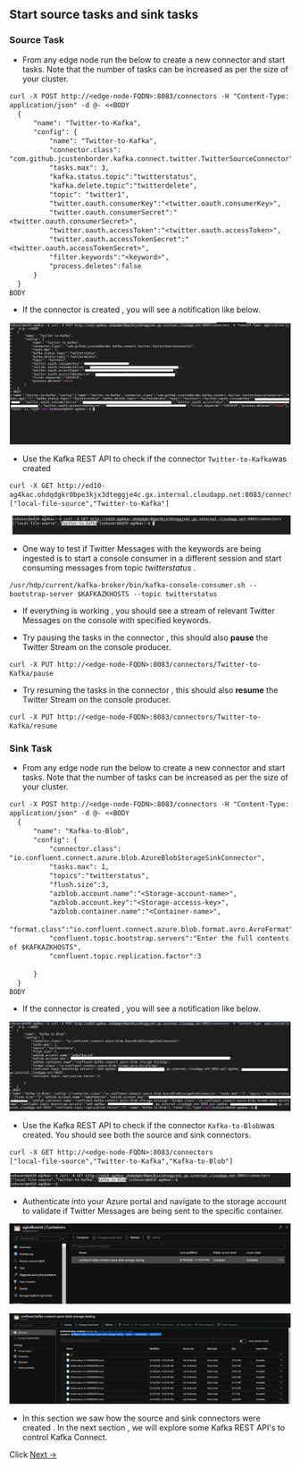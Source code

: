 ## Start source tasks and sink tasks 


### Source Task

- From any edge node run the below to create a new connector and start tasks. Note that the number of tasks can be increased as per the size of your cluster. 
```
curl -X POST http://<edge-node-FQDN>:8083/connectors -H "Content-Type: application/json" -d @- <<BODY
  {
      "name": "Twitter-to-Kafka",
      "config": {
          "name": "Twitter-to-Kafka",
          "connector.class": "com.github.jcustenborder.kafka.connect.twitter.TwitterSourceConnector",
          "tasks.max": 3,
          "kafka.status.topic":"twitterstatus",
          "kafka.delete.topic":"twitterdelete",        
          "topic": "twitter1",   
          "twitter.oauth.consumerKey":"<twitter.oauth.consumerKey>",
          "twitter.oauth.consumerSecret":"<twitter.oauth.consumerSecret>",
          "twitter.oauth.accessToken":"<twitter.oauth.accessToken>",
          "twitter.oauth.accessTokenSecret":"<twitter.oauth.accessTokenSecret>",
          "filter.keywords":"<keyword>",
          "process.deletes":false
      }
  }
BODY 
```
- If the connector is created , you will see a notification like below.

![HDInsight Kafka Connect](https://github.com/arnabganguly/Kafkaconnect/blob/master/images/pic15.png)

- Use the Kafka REST API to check if the connector `Twitter-to-Kafka`was created 

 ```
curl -X GET http://ed10-ag4kac.ohdqdgkr0bpe3kjx3dteggje4c.gx.internal.cloudapp.net:8083/connectors
["local-file-source","Twitter-to-Kafka"]
```

![HDInsight Kafka Connect](https://github.com/arnabganguly/Kafkaconnect/blob/master/images/pic16.png)


- One way to test if Twitter Messages with the keywords are being ingested is to start a console consumer in a different session and start consuming messages from topic *twitterstatus* . 

```
/usr/hdp/current/kafka-broker/bin/kafka-console-consumer.sh --bootstrap-server $KAFKAZKHOSTS --topic twitterstatus 
```
- If everything is working , you should see a stream of relevant Twitter Messages on the console with specified keywords. 

- Try pausing the tasks in the connector , this should also **pause** the Twitter Stream on the console producer.

```
curl -X PUT http://<edge-node-FQDN>:8083/connectors/Twitter-to-Kafka/pause 
```
- Try resuming the tasks in the connector , this should also **resume** the Twitter Stream on the console producer.

```
curl -X PUT http://<edge-node-FQDN>:8083/connectors/Twitter-to-Kafka/resume 
```

### Sink Task 


- From any edge node run the below to create a new connector and start tasks. Note that the number of tasks can be increased as per the size of your cluster. 

```
curl -X POST http://<edge-node-FQDN>:8083/connectors -H "Content-Type: application/json" -d @- <<BODY
  {
      "name": "Kafka-to-Blob",
      "config": {
          "connector.class": "io.confluent.connect.azure.blob.AzureBlobStorageSinkConnector",
          "tasks.max": 1,
          "topics":"twitterstatus",
          "flush.size":3,
          "azblob.account.name":"<Storage-account-name>",
          "azblob.account.key":"<Storage-accesss-key>",
          "azblob.container.name":"<Container-name>",
          "format.class":"io.confluent.connect.azure.blob.format.avro.AvroFormat",
          "confluent.topic.bootstrap.servers":"Enter the full contents of $KAFKAZKHOSTS",   
          "confluent.topic.replication.factor":3

      }
  }
BODY
```
- If the connector is created  , you will see a notification like below.

![HDInsight Kafka Connect](https://github.com/arnabganguly/Kafkaconnect/blob/master/images/pic17.png)


- Use the Kafka REST API to check if the connector `Kafka-to-Blob`was created. You should see both the source and sink connectors.  

```
curl -X GET http://<edge-node-FQDN>:8083/connectors
["local-file-source","Twitter-to-Kafka","Kafka-to-Blob"]
```

![HDInsight Kafka Connect](https://github.com/arnabganguly/Kafkaconnect/blob/master/images/pic18.png)

- Authenticate into your Azure portal and navigate to the storage account to validate if Twitter Messages are being sent to the specific container. 

![HDInsight Kafka Connect](https://github.com/arnabganguly/Kafkaconnect/blob/master/images/pic19.png)

 ![HDInsight Kafka Connect](https://github.com/arnabganguly/Kafkaconnect/blob/master/images/pic20.png)


- In this section we saw how the source and sink connectors were created . In the next section , we will explore some Kafka REST API's to control Kafka Connect.  

Click  [Next ->](https://github.com/arnabganguly/Kafkaconnect/blob/master/KafkaRESTAPI.md)  
<!--stackedit_data:
eyJoaXN0b3J5IjpbMTY0OTY2MDcyNyw0OTg4NDE2OTldfQ==
-->